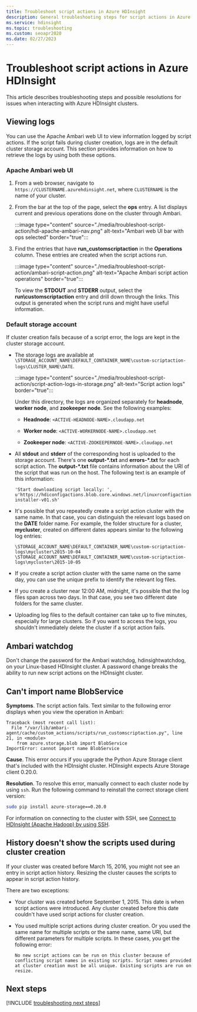 ```yaml
---
title: Troubleshoot script actions in Azure HDInsight
description: General troubleshooting steps for script actions in Azure HDInsight.
ms.service: hdinsight
ms.topic: troubleshooting
ms.custom: seoapr2020
ms.date: 02/27/2023
---
```


# Troubleshoot script actions in Azure HDInsight

This article describes troubleshooting steps and possible resolutions for issues when interacting with Azure HDInsight clusters.

## Viewing logs

You can use the Apache Ambari web UI to view information logged by script actions. If the script fails during cluster creation, logs are in the default cluster storage account. This section provides information on how to retrieve the logs by using both these options.

### Apache Ambari web UI

1. From a web browser, navigate to `https://CLUSTERNAME.azurehdinsight.net`, where `CLUSTERNAME` is the name of your cluster.

1. From the bar at the top of the page, select the **ops** entry. A list displays current and previous operations done on the cluster through Ambari.

    :::image type="content" source="./media/troubleshoot-script-action/hdi-apache-ambari-nav.png" alt-text="Ambari web UI bar with ops selected" border="true":::

1. Find the entries that have **run\_customscriptaction** in the **Operations** column. These entries are created when the script actions run.

    :::image type="content" source="./media/troubleshoot-script-action/ambari-script-action.png" alt-text="Apache Ambari script action operations" border="true":::

    To view the **STDOUT** and **STDERR** output, select the **run\customscriptaction** entry and drill down through the links. This output is generated when the script runs and might have useful information.

### Default storage account

If cluster creation fails because of a script error, the logs are kept in the cluster storage account.

* The storage logs are available at `\STORAGE_ACCOUNT_NAME\DEFAULT_CONTAINER_NAME\custom-scriptaction-logs\CLUSTER_NAME\DATE`.

    :::image type="content" source="./media/troubleshoot-script-action/script-action-logs-in-storage.png" alt-text="Script action logs" border="true":::

    Under this directory, the logs are organized separately for **headnode**, **worker node**, and **zookeeper node**. See the following examples:

    * **Headnode**: `<ACTIVE-HEADNODE-NAME>.cloudapp.net`

    * **Worker node**: `<ACTIVE-WORKERNODE-NAME>.cloudapp.net`

    * **Zookeeper node**: `<ACTIVE-ZOOKEEPERNODE-NAME>.cloudapp.net`

* All **stdout** and **stderr** of the corresponding host is uploaded to the storage account. There's one **output-\*.txt** and **errors-\*.txt** for each script action. The **output-*.txt** file contains information about the URI of the script that was run on the host. The following text is an example of this information:

    ```output
    'Start downloading script locally: ', u'https://hdiconfigactions.blob.core.windows.net/linuxrconfigactionv01/r-installer-v01.sh'
    ```

* It's possible that you repeatedly create a script action cluster with the same name. In that case, you can distinguish the relevant logs based on the **DATE** folder name. For example, the folder structure for a cluster, **mycluster**, created on different dates appears similar to the following log entries:

    `\STORAGE_ACCOUNT_NAME\DEFAULT_CONTAINER_NAME\custom-scriptaction-logs\mycluster\2015-10-04`
    `\STORAGE_ACCOUNT_NAME\DEFAULT_CONTAINER_NAME\custom-scriptaction-logs\mycluster\2015-10-05`

* If you create a script action cluster with the same name on the same day, you can use the unique prefix to identify the relevant log files.

* If you create a cluster near 12:00 AM, midnight, it's possible that the log files span across two days. In that case, you see two different date folders for the same cluster.

* Uploading log files to the default container can take up to five minutes, especially for large clusters. So if you want to access the logs, you shouldn't immediately delete the cluster if a script action fails.

## Ambari watchdog

Don't change the password for the Ambari watchdog, hdinsightwatchdog, on your Linux-based HDInsight cluster. A password change breaks the ability to run new script actions on the HDInsight cluster.

## Can't import name BlobService

__Symptoms__. The script action fails. Text similar to the following error displays when you view the operation in Ambari:

```
Traceback (most recent call list):
  File "/var/lib/ambari-agent/cache/custom_actions/scripts/run_customscriptaction.py", line 21, in <module>
    from azure.storage.blob import BlobService
ImportError: cannot import name BlobService
```

__Cause__. This error occurs if you upgrade the Python Azure Storage client that's included with the HDInsight cluster. HDInsight expects Azure Storage client 0.20.0.

__Resolution__. To resolve this error, manually connect to each cluster node by using `ssh`. Run the following command to reinstall the correct storage client version:

```bash
sudo pip install azure-storage==0.20.0
```

For information on connecting to the cluster with SSH, see [Connect to HDInsight (Apache Hadoop) by using SSH](hdinsight-hadoop-linux-use-ssh-unix.md).

## History doesn't show the scripts used during cluster creation

If your cluster was created before March 15, 2016, you might not see an entry in script action history. Resizing the cluster causes the scripts to appear in script action history.

There are two exceptions:

* Your cluster was created before September 1, 2015. This date is when script actions were introduced. Any cluster created before this date couldn't have used script actions for cluster creation.

* You used multiple script actions during cluster creation. Or you used the same name for multiple scripts or the same name, same URI, but different parameters for multiple scripts. In these cases, you get the following error:

    ```
    No new script actions can be run on this cluster because of conflicting script names in existing scripts. Script names provided at cluster creation must be all unique. Existing scripts are run on resize.
    ```

## Next steps

[!INCLUDE [troubleshooting next steps](includes/hdinsight-troubleshooting-next-steps.md)]
